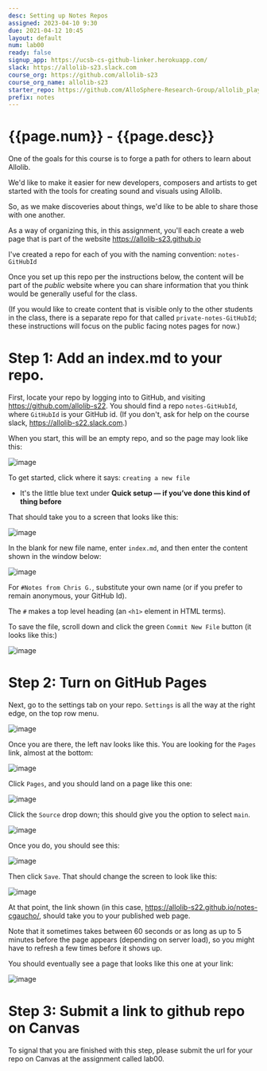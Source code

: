 ```yaml
---
desc: Setting up Notes Repos
assigned: 2023-04-10 9:30
due: 2021-04-12 10:45
layout: default
num: lab00
ready: false
signup_app: https://ucsb-cs-github-linker.herokuapp.com/
slack: https://allolib-s23.slack.com
course_org: https://github.com/allolib-s23
course_org_name: allolib-s23
starter_repo: https://github.com/AlloSphere-Research-Group/allolib_playground
prefix: notes
---
```


# {{page.num}} - {{page.desc}}

One of the goals for this course is to forge a path for others to learn about Allolib.

We'd like to make it easier for new developers, composers and artists to get started with the
tools for creating sound and visuals using Allolib.

So, as we make discoveries about things, we'd like to be able to share those with one another.

As a way of organizing this, in this assignment, you'll each create a web page
that is part of the website <https://allolib-s23.github.io>

I've created a repo for each of you with the naming convention: `notes-GitHubId`

Once you set up this repo per the instructions below, the content will be part of the *public* website
where you can share information that you think would be generally useful for the class.

(If you would like to create content that is visible only to the other students in the class, there is a separate repo for that called
`private-notes-GitHubId`; these instructions will focus on the public facing notes pages for now.)

# Step 1: Add an index.md to your repo.

First, locate your repo by logging into to GitHub, and visiting <https://github.com/allolib-s22>.  You should 
find a repo `notes-GitHubId`, where `GitHubId` is your GitHub id.  (If you don't, ask for help on the course slack, <https://allolib-s22.slack.com>.)

When you start, this will be an empty repo, and so the page may look like this:

![image](https://user-images.githubusercontent.com/1119017/114591392-ada35500-9c3e-11eb-82fc-311527c25cef.png)

To get started, click where it says: `creating a new file` 
* It's the little blue text under **Quick setup — if you’ve done this kind of thing before**

That should take you to a screen that looks like this:

![image](https://user-images.githubusercontent.com/1119017/114591618-f1965a00-9c3e-11eb-88d6-fb43401b380d.png)

In the blank for new file name, enter `index.md`, and then enter the content shown in the window below:

![image](https://user-images.githubusercontent.com/1119017/114591805-1be81780-9c3f-11eb-9daa-943e0e52981f.png)

For `#Notes from Chris G.`, substitute your own name (or if you prefer to remain anonymous, your GitHub Id).

The `#` makes a top level heading (an `<h1>` element in HTML terms).

To save the file, scroll down and click the green `Commit New File` button (it looks like this:)

![image](https://user-images.githubusercontent.com/1119017/114592078-68cbee00-9c3f-11eb-9844-b11e6369e569.png)

# Step 2: Turn on GitHub Pages

Next, go to the settings tab on your repo. `Settings` is all the way at the right edge, on the top row menu.

![image](https://user-images.githubusercontent.com/1119017/114592174-8436f900-9c3f-11eb-9571-b1fe5a71ea34.png)


Once you are there, the left nav looks like this. You are looking for the `Pages` link, almost at the bottom:

![image](https://user-images.githubusercontent.com/1119017/114592337-a7fa3f00-9c3f-11eb-9e02-964c7d1d3ac3.png)

Click `Pages`, and you should land on a page like this one:

![image](https://user-images.githubusercontent.com/1119017/114592429-c8c29480-9c3f-11eb-8071-cee8d9e19db3.png)

Click the `Source` drop down; this should give you the option to select `main`.

![image](https://user-images.githubusercontent.com/1119017/114592557-eabc1700-9c3f-11eb-9154-7f2226195142.png)

Once you do, you should see this:

![image](https://user-images.githubusercontent.com/1119017/114592604-f90a3300-9c3f-11eb-8790-e4a397ad3c30.png)

Then click `Save`.   That should change the screen to look like this:

![image](https://user-images.githubusercontent.com/1119017/114592667-07f0e580-9c40-11eb-877c-b385f486b5d0.png)

At that point, the link shown (in this case, <https://allolib-s22.github.io/notes-cgaucho/>, should take you to your published web page.

Note that it sometimes takes between 60 seconds or as long as up to 5 minutes before the page appears (depending on server load), so you might have to refresh 
a few times before it shows up.

You should eventually see a page that looks like this one at your link:

![image](https://user-images.githubusercontent.com/1119017/114592865-41295580-9c40-11eb-8c5f-eb8c819e7617.png)


# Step 3: Submit a link to github repo on Canvas

To signal that you are finished with this step, please submit the url for your repo on Canvas at the assignment called lab00.









